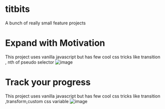 # titbits
A bunch of really small feature projects

# Expand with Motivation
This project uses vanilla javascript but has few cool css tricks like transition , nth of pseudo selector
![image](https://user-images.githubusercontent.com/119578073/218070031-ae2f3908-86c3-4015-b904-ab31e9951fc1.png)

# Track your progress
This project uses vanilla javascript but has few cool css tricks like transition ,transform,custom css variable
![image](https://user-images.githubusercontent.com/119578073/218249448-23c48259-d4cd-4b46-bce9-fea9b6917569.png)


